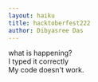 ```yaml
---
layout: haiku
title: hacktoberfest222
author: Dibyasree Das
---
```


what is happening? <br>
I typed it correctly <br>
My code doesn't work. <br>

